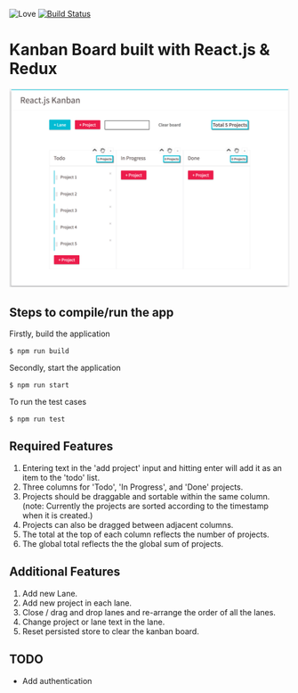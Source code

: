 ![Love](https://img.shields.io/badge/Made%20with-%E2%99%A5-red.svg)
[![Build Status](https://travis-ci.org/easonzhou/CodeChallenge2.svg?branch=master)](https://travis-ci.org/easonzhou/CodeChallenge2/)

# Kanban Board built with React.js & Redux

![Screenshot](./screenshot.png)

## Steps to compile/run the app

Firstly, build the application

	$ npm run build
	
Secondly, start the application
	
	$ npm run start
	
To run the test cases

	$ npm run test

## Required Features


1. Entering text in the 'add project' input and hitting enter will add it as an item to the 'todo' list.
2. Three columns for 'Todo', 'In Progress', and 'Done' projects.
3. Projects should be draggable and sortable within the same column.
	(note: Currently the projects are sorted according to the timestamp when it is created.)
4. Projects can also be dragged between adjacent columns.
5. The total at the top of each column reflects the number of projects.
6. The global total reflects the the global sum of projects.

## Additional Features

1. Add new Lane.
2. Add new project in each lane.
3. Close / drag and drop lanes and re-arrange the order of all the lanes.
4. Change project or lane text in the lane.
5. Reset persisted store to clear the kanban board.

## TODO
 - Add authentication

